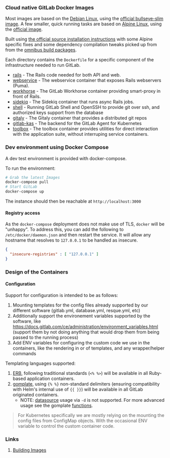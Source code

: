 ### Cloud native GitLab Docker Images

Most images are based on the [Debian Linux](https://debian.org), using the [official bullseye-slim image](https://hub.docker.com/_/debian). A few smaller, quick running tasks are based on [Alpine Linux](https://alpinelinux.org/), using the [official image](https://hub.docker.com/_/alpine/).

Built using [the official source installation instructions](http://docs.gitlab.com/ee/install/installation.html) with some Alpine specific fixes
and some dependency compilation tweaks picked up from from the [omnibus build packages](https://gitlab.com/gitlab-org/omnibus-gitlab).

Each directory contains the `Dockerfile` for a specific component of the
infrastructure needed to run GitLab.

* [rails](/gitlab-rails) - The Rails code needed for both API and web.
* [webservice](/gitlab-webservice) - The webservice container that exposes Rails webservers (Puma).
* [workhorse](/gitlab-workhorse) - The GitLab Workhorse container providing smart-proxy in front of Rails.
* [sidekiq](/gitlab-sidekiq) - The Sidekiq container that runs async Rails jobs.
* [shell](/gitlab-shell) - Running GitLab Shell and OpenSSH to provide git over ssh, and authorized keys support from the database
* [gitaly](/gitaly) - The Gitaly container that provides a distributed git repos
* [gitlab-kas](/gitlab-kas) - The backend for the GitLab Agent for Kubernetes
* [toolbox](/gitlab-toolbox) - The toolbox container provides utilities for direct interaction with the application suite, without interruping service containers.

### Dev environment using Docker Compose

A dev test environment is provided with docker-compose.

To run the environment:

```bash
# Grab the latest Images
docker-compose pull
# Start GitLab
docker-compose up
```

The instance should then be reachable at `http://localhost:3000`

#### Registry access

As the `docker-compose` deployment does not make use of TLS, `docker` will
be "unhappy". To address this, you can add the following to
`/etc/docker/daemon.json` and then restart the service. It will allow
any hostname that resolves to `127.0.0.1` to be handled as insecure.

```json
{
  "insecure-registries" : [ "127.0.0.1" ]
}
```

### Design of the Containers

#### Configuration

Support for configuration is intended to be as follows:

1. Mounting templates for the config files already supported by our different software (gitlab.yml, database.yml, resque.yml, etc)
2. Additionally support the environement variables supported by the software, like https://docs.gitlab.com/ce/administration/environment_variables.html (support them by not doing anything that would drop them from being passed to the running process)
3. Add ENV variables for configuring the custom code we use in the containers, like the rendering in or of templates, and any wrapper/helper commands

Templating languages supported:

1. [ERB](https://docs.ruby-lang.org/en/2.7.0/ERB.html), following traditional standards (`<% %>`) will be available in all Ruby-based application containers.
2. [gomplate](https://docs.gomplate.ca/), using `{% %}` non-standard delimiters (ensuring compatibility with Helm's internal use of `{{ }}`) will be available in all GitLab originated containers.
    - NOTE: [datasource](https://docs.gomplate.ca/datasources/) usage via `-d` is not supported. For more advanced usage see the gomplate [functions](https://docs.gomplate.ca/syntax/#functions).

> For Kubernetes specifically we are mostly relying on the mounting the config
files from ConfigMap objects. With the occasional ENV variable to control the
custom container code.

### Links

1. [Building Images](docs/build.md)
